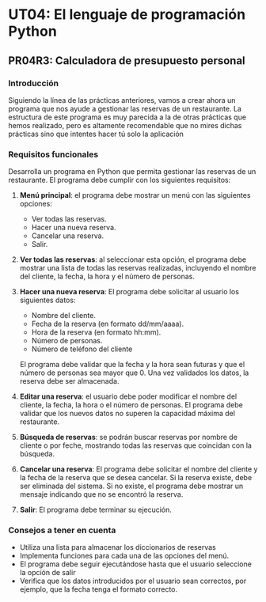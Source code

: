 # UT04: El lenguaje de programación Python

## PR04R3: Calculadora de presupuesto personal

### Introducción

Siguiendo la línea de las prácticas anteriores, vamos a crear ahora un programa que nos ayude a gestionar las reservas de un restaurante. La estructura de este programa es muy parecida a la de otras prácticas que hemos realizado, pero es altamente recomendable que no mires dichas prácticas sino que intentes hacer tú solo la aplicación


### Requisitos funcionales

Desarrolla un programa en Python que permita gestionar las reservas de un restaurante. El programa debe cumplir con los siguientes requisitos:

1. **Menú principal**: el programa debe mostrar un menú con las siguientes opciones:
    - Ver todas las reservas.
    - Hacer una nueva reserva.
    - Cancelar una reserva.
    - Salir.

2. **Ver todas las reservas**: al seleccionar esta opción, el programa debe mostrar una lista de todas las reservas realizadas, incluyendo el nombre del cliente, la fecha, la hora y el número de personas.

3. **Hacer una nueva reserva**: El programa debe solicitar al usuario los siguientes datos:

    - Nombre del cliente.
    - Fecha de la reserva (en formato dd/mm/aaaa).
    - Hora de la reserva (en formato hh:mm).
    - Número de personas.
    - Número de teléfono del cliente
    
    El programa debe validar que la fecha y la hora sean futuras y que el número de personas sea mayor que 0. Una vez validados los datos, la reserva debe ser almacenada.

4. **Editar una reserva**: el usuario debe poder modificar el nombre del cliente, la fecha, la hora o el número de personas. El programa debe validar que los nuevos datos no superen la capacidad máxima del restaurante.

5. **Búsqueda de reservas**: se podrán buscar reservas por nombre de cliente o por feche, mostrando todas las reservas que coincidan con la búsqueda.

6. **Cancelar una reserva**: El programa debe solicitar el nombre del cliente y la fecha de la reserva que se desea cancelar. Si la reserva existe, debe ser eliminada del sistema. Si no existe, el programa debe mostrar un mensaje indicando que no se encontró la reserva.

7. **Salir**: El programa debe terminar su ejecución.


### Consejos a tener en cuenta

- Utiliza una lista para almacenar los diccionarios de reservas
- Implementa funciones para cada una de las opciones del menú.
- El programa debe seguir ejecutándose hasta que el usuario seleccione la opción de salir
- Verifica que los datos introducidos por el usuario sean correctos, por ejemplo, que la fecha tenga el formato correcto.
